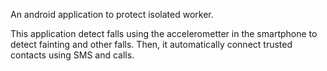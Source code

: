 An android application to protect isolated worker.

This application detect falls using the accelerometter in the smartphone to detect fainting and other falls.
Then, it automatically connect trusted contacts using SMS and calls.
